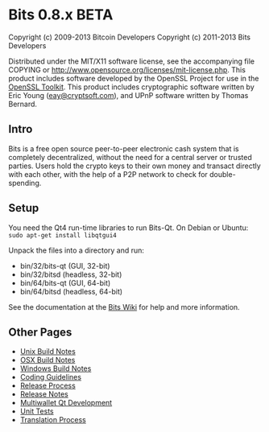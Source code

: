 Bits 0.8.x BETA
====================

Copyright (c) 2009-2013 Bitcoin Developers
Copyright (c) 2011-2013 Bits Developers

Distributed under the MIT/X11 software license, see the accompanying
file COPYING or http://www.opensource.org/licenses/mit-license.php.
This product includes software developed by the OpenSSL Project for use in the [OpenSSL Toolkit](http://www.openssl.org/). This product includes
cryptographic software written by Eric Young ([eay@cryptsoft.com](mailto:eay@cryptsoft.com)), and UPnP software written by Thomas Bernard.


Intro
---------------------
Bits is a free open source peer-to-peer electronic cash system that is
completely decentralized, without the need for a central server or trusted
parties.  Users hold the crypto keys to their own money and transact directly
with each other, with the help of a P2P network to check for double-spending.


Setup
---------------------
You need the Qt4 run-time libraries to run Bits-Qt. On Debian or Ubuntu:
	`sudo apt-get install libqtgui4`

Unpack the files into a directory and run:

- bin/32/bits-qt (GUI, 32-bit)
- bin/32/bitsd (headless, 32-bit)
- bin/64/bits-qt (GUI, 64-bit)
- bin/64/bitsd (headless, 64-bit)

See the documentation at the [Bits Wiki](http://bits.info)
for help and more information.


Other Pages
---------------------
- [Unix Build Notes](build-unix.md)
- [OSX Build Notes](build-osx.md)
- [Windows Build Notes](build-msw.md)
- [Coding Guidelines](coding.md)
- [Release Process](release-process.md)
- [Release Notes](release-notes.md)
- [Multiwallet Qt Development](multiwallet-qt.md)
- [Unit Tests](unit-tests.md)
- [Translation Process](translation_process.md)
